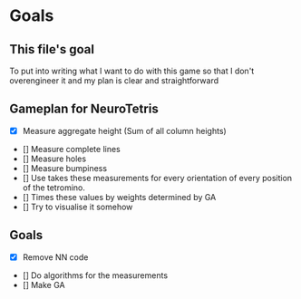 # Goals
## This file's goal

To put into writing what I want to do with this game so that I don't overengineer it and my plan is clear and straightforward

## Gameplan for NeuroTetris
- [x] Measure aggregate height (Sum of all column heights)
- [] Measure complete lines
- [] Measure holes
- [] Measure bumpiness
- [] Use takes these measurements for every orientation of every position of the tetromino.
- [] Times these values by weights determined by GA
- [] Try to visualise it somehow

## Goals
- [x] Remove NN code
- [] Do algorithms for the measurements
- [] Make GA


